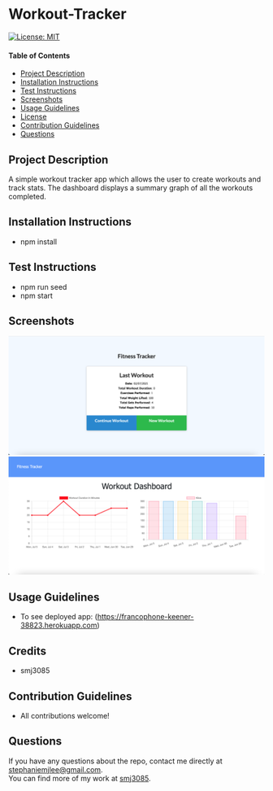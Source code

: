 # Workout-Tracker


  [![License: MIT](https://img.shields.io/badge/License-MIT-yellow.svg)](https://opensource.org/licenses/MIT)
  
  #### Table of Contents
  * [Project Description](#project-description)
  * [Installation Instructions](#installation-instructions)
  * [Test Instructions](#test-instructions)
  * [Screenshots](#screenshots)
  * [Usage Guidelines](#usage-guidelines)
  * [License](#license)
  * [Contribution Guidelines](#contribution-guidelines)
  * [Questions](#questions)

  ## Project Description 
  A simple workout tracker app which allows the user to create workouts and track stats.
  The dashboard displays a summary graph of all the workouts completed.


  ## Installation Instructions
  * npm install

  ## Test Instructions
  * npm run seed
  * npm start

  ## Screenshots
  ![picture](public/img/Screenshot1.png)
  ![picture](public/img/Screenshot2.png)


  ## Usage Guidelines
  * To see deployed app:
  (https://francophone-keener-38823.herokuapp.com)

  ## Credits
  * smj3085

  ## Contribution Guidelines
  * All contributions welcome! 

  

  ## Questions
  If you have any questions about the repo, contact me directly at stephaniemjlee@gmail.com. </br>
  You can find more of my work at [smj3085](http://github.com/smj3085).